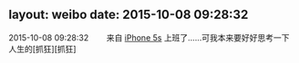 layout: weibo
date: 2015-10-08 09:28:32
---
<meta name="referrer" content="no-referrer" />

2015-10-08 09:28:32  &nbsp;&nbsp;&nbsp;&nbsp;&nbsp;&nbsp; 来自 <a href="sinaweibo://customweibosource" rel="nofollow">iPhone 5s</a>
上班了……可我本来要好好思考一下人生的[抓狂][抓狂] ​​​
